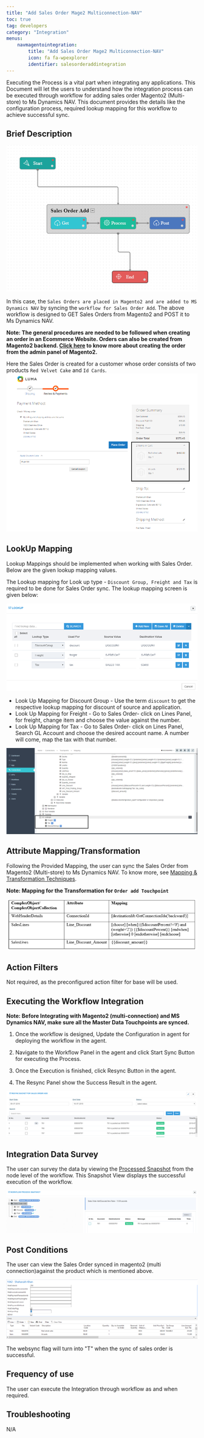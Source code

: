 ```yaml
---
title: "Add Sales Order Mage2 Multiconnection-NAV"
toc: true
tag: developers
category: "Integration"
menus: 
    navmagentointegration:
        title: "Add Sales Order Mage2 Multiconnection-NAV"
        icon: fa fa-wpexplorer
        identifier: salesorderaddintegration
---
```


Executing the Process is a vital part when integrating any applications. This Document will let the users to understand how the 
integration process can be executed through workflow for adding sales order Magento2 (Multi-store) to Ms Dynamics NAV. 
This document provides the details like the configuration process, required lookup mapping for this workflow to achieve successful sync. 

## Brief Description

![nav-magemulti-salesorder-wrkflw](/staticfiles/integration/media/nav-magemulti-salesorder-wrkflw.png)

In this case, the `Sales Orders are placed in Magento2 and are added to MS Dynamics NAV` by syncing the `workflow for Sales Order Add`. 
The above workflow is designed to GET Sales Orders from Magento2 and POST it to Ms Dynamics NAV.

**Note: The general procedures are needed to be followed when creating an order in an Ecommerce Website. 
Orders can also be created from Magento2 backend. [Click here](https://docs.magento.com/m2/ce/user_guide/customers/customer-account-create-order.html) 
to know more about creating the order from the admin panel of Magento2.**

Here the Sales Order is created for a customer whose order consists of two products `Red Velvet Cake` and `Id Cards`.
![nav-magemulti-salesorder1](/staticfiles/integration/media/nav-magemulti-salesorder1.png)

## LookUp Mapping

Lookup Mappings should be implemented when working with Sales Order. Below are the given lookup mapping values.

The Lookup mapping for Look up type - `Discount Group, Freight and Tax` is required to be done for Sales Order sync. The lookup mapping
screen is given below:

![nav-magemulti-salesorder2](/staticfiles/integration/media/nav-magemulti-salesorder2.png)

* Look Up Mapping for Discount Group - Use the term `discount` to get the respective lookup mapping for discount of source and application.  
* Look Up Mapping for Freight - Go to Sales Order- click on Lines Panel, for freight, change item and choose the value against the number.
* Look Up Mapping for Tax - Go to Sales Order- click on Lines Panel, Search GL Account and choose the desired account name. A number will come,
map the tax with that number.

![nav-magemulti-salesorder3](/staticfiles/integration/media/nav-magemulti-salesorder3.png)


## Attribute Mapping/Transformation

Following the Provided Mapping, the user can sync the Sales Order from Magento2 (Multi-store) to Ms Dynamics NAV. To know more, see [Mapping & Transformation Techniques](/transformation/steps-to-cutomize-prebuilt-mapping/).

**Note: Mapping for the Transformation for `Order add Touchpoint`**

![nav-magemulti-salesorder4](/staticfiles/integration/media/nav-magemulti-salesorder4.png)


## Action Filters

Not required, as the preconfigured action filter for base will be used.

## Executing the Workflow Integration

**Note: Before Integrating with Magento2 (multi-connection) and MS Dynamics NAV, make sure all the Master Data Touchpoints are synced.**

1. Once the workflow is designed, Update the Configuration in agent for deploying the workflow in the agent.

2.	Navigate to the Workflow Panel in the agent and click Start Sync Button for executing the Process.
3.	Once the Execution is finished, click Resync Button in the agent.

4.	The Resync Panel show the Success Result in the agent.

![nav-magemulti-salesorder6](/staticfiles/integration/media/nav-magemulti-salesorder6.png)

## Integration Data Survey

The user can survey the data by viewing the [Processed Snapshot](/workflow/list-of-snapshot/) from the node level of the workflow.
This Snapshot View displays the successful execution of the workflow.

![nav-magemulti-salesorder7](/staticfiles/integration/media/nav-magemulti-salesorder7.png)


## Post Conditions

The user can view the Sales Order synced in magento2 (multi connection)against the product which is mentioned above.

![nav-magemulti-salesorder8](/staticfiles/integration/media/nav-magemulti-salesorder8.png)

The websync flag will turn into "T" when the sync of sales order is successful.

## Frequency of use

The user can execute the Integration through workflow as and when required.

## Troubleshooting

N/A





